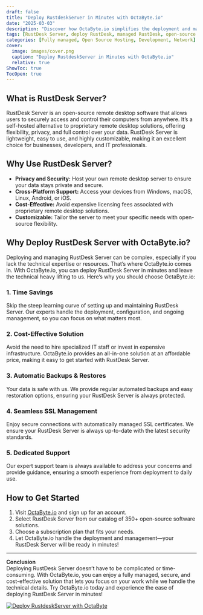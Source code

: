 ```yaml
---
draft: false
title: "Deploy RustdeskServer in Minutes with OctaByte.io"
date: "2025-03-03"
description: "Discover how OctaByte.io simplifies the deployment and management of RustDesk Server, a powerful open-source remote desktop solution. Save time, reduce costs, and enjoy seamless SSL management, automatic backups, and expert support—all in one place."
tags: [RustDesk Server, deploy RustDesk, managed RustDesk, open-source remote desktop, OctaByte, managed open-source software, RustDesk hosting, secure remote access, automatic backups, SSL management, cost-effective IT solutions]
categories: [Fully managed, Open Source Hosting, Development, Network]
cover:
  image: images/cover.png
  caption: "Deploy RustdeskServer in Minutes with OctaByte.io"
  relative: true
ShowToc: true
TocOpen: true
---
```



## What is RustDesk Server?

RustDesk Server is an open-source remote desktop software that allows users to securely access and control their computers from anywhere. It’s a self-hosted alternative to proprietary remote desktop solutions, offering flexibility, privacy, and full control over your data. RustDesk Server is lightweight, easy to use, and highly customizable, making it an excellent choice for businesses, developers, and IT professionals.

## Why Use RustDesk Server?

- **Privacy and Security:** Host your own remote desktop server to ensure your data stays private and secure.
- **Cross-Platform Support:** Access your devices from Windows, macOS, Linux, Android, or iOS.
- **Cost-Effective:** Avoid expensive licensing fees associated with proprietary remote desktop solutions.
- **Customizable:** Tailor the server to meet your specific needs with open-source flexibility.

## Why Deploy RustDesk Server with OctaByte.io?

Deploying and managing RustDesk Server can be complex, especially if you lack the technical expertise or resources. That’s where OctaByte.io comes in. With OctaByte.io, you can deploy RustDesk Server in minutes and leave the technical heavy lifting to us. Here’s why you should choose OctaByte.io:

### 1. **Time Savings**
Skip the steep learning curve of setting up and maintaining RustDesk Server. Our experts handle the deployment, configuration, and ongoing management, so you can focus on what matters most.

### 2. **Cost-Effective Solution**
Avoid the need to hire specialized IT staff or invest in expensive infrastructure. OctaByte.io provides an all-in-one solution at an affordable price, making it easy to get started with RustDesk Server.

### 3. **Automatic Backups & Restores**
Your data is safe with us. We provide regular automated backups and easy restoration options, ensuring your RustDesk Server is always protected.

### 4. **Seamless SSL Management**
Enjoy secure connections with automatically managed SSL certificates. We ensure your RustDesk Server is always up-to-date with the latest security standards.

### 5. **Dedicated Support**
Our expert support team is always available to address your concerns and provide guidance, ensuring a smooth experience from deployment to daily use.

## How to Get Started

1. Visit [OctaByte.io](https://octabyte.io) and sign up for an account.
2. Select RustDesk Server from our catalog of 350+ open-source software solutions.
3. Choose a subscription plan that fits your needs.
4. Let OctaByte.io handle the deployment and management—your RustDesk Server will be ready in minutes!

---

**Conclusion**  
Deploying RustDesk Server doesn’t have to be complicated or time-consuming. With OctaByte.io, you can enjoy a fully managed, secure, and cost-effective solution that lets you focus on your work while we handle the technical details. Try OctaByte.io today and experience the ease of deploying RustDesk Server in minutes!

[![Deploy RustdeskServer with OctaByte](/images/deploy-on-octabyte.png)](https://octabyte.io/fully-managed-open-source-services/development/network/rustdeskserver)